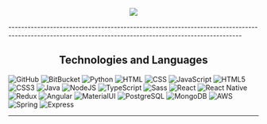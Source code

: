 
<p align="center">
<img src="https://media.giphy.com/media/JaqcfZpNVefAH96KTz/giphy.gif" >
</p>
-------------------------------------------------------------------------------------------------------------------------------------------------------
<h2 align="center">
Technologies and Languages </h2>

![GitHub](https://img.shields.io/badge/-GitHub-181717?style=flat-square&logo=github)
![BitBucket](https://img.shields.io/badge/-BitBucket-darkblue?style=flat-square&logo=bitbucket)
![Python](https://img.shields.io/badge/Python-14354C?style=flat-square&logo=python&logoColor=white)
![HTML](https://img.shields.io/badge/HTML-239120?style=flat-square&logo=html5&logoColor=white)
![CSS](https://img.shields.io/badge/CSS-239120?&style=flat-square&logo=css3&logoColor=white)
![JavaScript](https://img.shields.io/badge/-JavaScript-black?style=flat-square&logo=javascript)
![HTML5](https://img.shields.io/badge/HTML5-E34F26?style=flat-square&logo=html5&logoColor=white)
![CSS3](https://img.shields.io/badge/CSS3-1572B6?style=flat-square&logo=css3&logoColor=white)
![Java](https://img.shields.io/badge/-Java-007396?style=flat-square&logo=java)
![NodeJS](https://img.shields.io/badge/Node.js-43853D?style=flat-square&logo=node.js&logoColor=white)
![TypeScript](https://img.shields.io/badge/TypeScript-007ACC?style=style=flat-square&logo=typescript&logoColor=white)
![Sass](https://img.shields.io/badge/Sass-CC6699?style=flat-square&logo=sass&logoColor=white)
![React](https://img.shields.io/badge/React-20232A?style=flat-square&logo=react&logoColor=61DAFB)
![React Native](https://img.shields.io/badge/React_Native-20232A?style=flat-square&logo=react&logoColor=61DAFB)
![Redux](https://img.shields.io/badge/Redux-593D88?style=flat-square&logo=redux&logoColor=white)
![Angular](https://img.shields.io/badge/Angular-DD0031?style=flat-square&logo=angular&logoColor=white)
![MaterialUI](https://img.shields.io/badge/Material--UI-0081CB?style=flat-square&logo=material-ui&logoColor=white)
![PostgreSQL](	https://img.shields.io/badge/PostgreSQL-316192?style=flat-square&logo=postgresql&logoColor=white)
![MongoDB](https://img.shields.io/badge/MongoDB-4EA94B?style=flat-square&logo=mongodb&logoColor=white)
![AWS](https://img.shields.io/badge/Amazon_AWS-232F3E?style=flat-square&logo=amazon-aws&logoColor=white)
![Spring](https://img.shields.io/badge/Spring-6DB33F?style=flat-square&logo=spring&logoColor=white)
![Express](https://img.shields.io/badge/Express.js-404D59?style=flat-square)

-------------------------------------------------------------------------------------------------------------------------------------------------------
